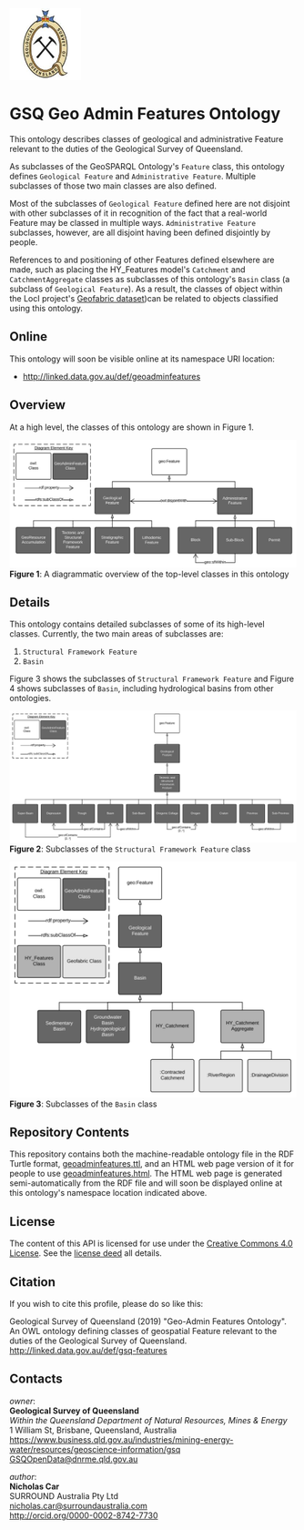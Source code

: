 <img src="style/gsq.jpg" style="width:25%" />  

# GSQ Geo Admin Features Ontology
This ontology describes classes of geological and administrative Feature relevant to the duties of the Geological Survey of Queensland.

As subclasses of the GeoSPARQL Ontology's `Feature` class, this ontology defines `Geological Feature` and `Administrative Feature`. Multiple subclasses of those two main classes are also defined.

Most of the subclasses of `Geological Feature` defined here are not disjoint with other subclasses of it in recognition of the fact that a real-world Feature may be classed in multiple ways. `Administrative Feature` subclasses, however, are all disjoint having been defined disjointly by people.

References to and positioning of other Features defined elsewhere are made, such as placing the HY_Features model's `Catchment` and `CatchmentAggregate` classes as subclasses of this ontology's `Basin` class (a subclass of `Geological Feature`). As a result, the classes of object within the LocI project's [Geofabric dataset](http://linked.data.gov.au/dataset/geofabric))can be related to objects classified using this ontology.

## Online
This ontology will soon be visible online at its namespace URI location:

* <http://linked.data.gov.au/def/geoadminfeatures>


## Overview
At a high level, the classes of this ontology are shown in Figure 1.

![](images/overview.svg)
**Figure 1**: A diagrammatic overview of the top-level classes in this ontology

## Details
This ontology contains detailed subclasses of some of its high-level classes. Currently, the two main areas of subclasses are:

1. `Structural Framework Feature`
2. `Basin`

Figure 3 shows the subclasses of `Structural Framework Feature` and Figure 4 shows subclasses of `Basin`, including hydrological basins from other ontologies.

![](images/structuralframeworkfeature.svg)
**Figure 2**: Subclasses of the `Structural Framework Feature` class


![](images/basin.svg)
**Figure 3**: Subclasses of the `Basin` class


## Repository Contents
This repository contains both the machine-readable ontology file in the RDF Turtle format, [geoadminfeatures.ttl](geoadminfeatures.ttl), and an HTML web page version of it for people to use [geoadminfeatures.html](geoadminfeatures.html). The HTML web page is generated semi-automatically from the RDF file and will soon be displayed online at this ontology's namespace location indicated above.


## License
The content of this API is licensed for use under the [Creative Commons 4.0 License](https://creativecommons.org/licenses/by/4.0/). See the [license deed](LICENSE) all details.


## Citation
If you wish to cite this profile, please do so like this:

Geological Survey of Queensland (2019) "Geo-Admin Features Ontology". An OWL ontology defining classes of geospatial Feature relevant to the duties of the Geological Survey of Queensland. http://linked.data.gov.au/def/gsq-features


## Contacts
*owner*:  
**Geological Survey of Queensland**  
*Within the Queensland Department of Natural Resources, Mines & Energy*  
1 William St, Brisbane, Queensland, Australia  
<https://www.business.qld.gov.au/industries/mining-energy-water/resources/geoscience-information/gsq>  
<GSQOpenData@dnrme.qld.gov.au>  

*author*:  
**Nicholas Car**  
SURROUND Australia Pty Ltd  
<nicholas.car@surroundaustralia.com>  
<http://orcid.org/0000-0002-8742-7730>  
